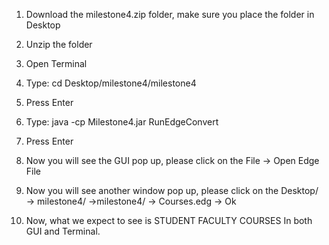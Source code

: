 1. Download the milestone4.zip folder, make sure you place the folder in Desktop

2. Unzip the folder

3. Open Terminal

4. Type:   cd Desktop/milestone4/milestone4

5. Press Enter

6. Type:   java -cp Milestone4.jar RunEdgeConvert

7. Press Enter

8. Now you will see the GUI pop up, please click on the File → Open Edge File

9. Now you will see another window pop up, please click on the Desktop/ → milestone4/ →milestone4/ →  Courses.edg → Ok

10. Now, what we expect to see is 
	STUDENT
	FACULTY
	COURSES 
    In both GUI and Terminal. 
